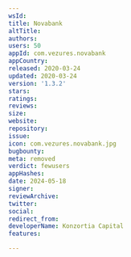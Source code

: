 ```yaml
---
wsId: 
title: Novabank
altTitle: 
authors: 
users: 50
appId: com.vezures.novabank
appCountry: 
released: 2020-03-24
updated: 2020-03-24
version: '1.3.2'
stars: 
ratings: 
reviews: 
size: 
website: 
repository: 
issue: 
icon: com.vezures.novabank.jpg
bugbounty: 
meta: removed
verdict: fewusers
appHashes: 
date: 2024-05-18
signer: 
reviewArchive: 
twitter: 
social: 
redirect_from: 
developerName: Konzortia Capital
features: 

---
```


